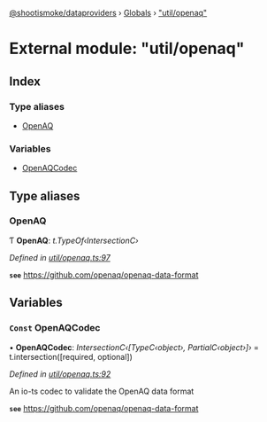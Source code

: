 [@shootismoke/dataproviders](../README.md) › [Globals](../globals.md) › ["util/openaq"](_util_openaq_.md)

# External module: "util/openaq"

## Index

### Type aliases

* [OpenAQ](_util_openaq_.md#openaq)

### Variables

* [OpenAQCodec](_util_openaq_.md#const-openaqcodec)

## Type aliases

###  OpenAQ

Ƭ **OpenAQ**: *t.TypeOf‹IntersectionC›*

*Defined in [util/openaq.ts:97](https://github.com/shootismoke/common/blob/092361a/packages/dataproviders/src/util/openaq.ts#L97)*

**`see`** https://github.com/openaq/openaq-data-format

## Variables

### `Const` OpenAQCodec

• **OpenAQCodec**: *IntersectionC‹[TypeC‹object›, PartialC‹object›]›* =  t.intersection([required, optional])

*Defined in [util/openaq.ts:92](https://github.com/shootismoke/common/blob/092361a/packages/dataproviders/src/util/openaq.ts#L92)*

An io-ts codec to validate the OpenAQ data format

**`see`** https://github.com/openaq/openaq-data-format
